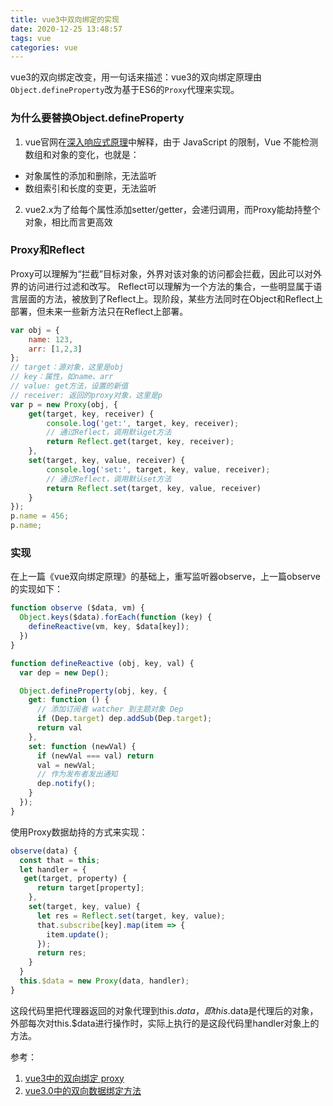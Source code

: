 ```yaml
---
title: vue3中双向绑定的实现
date: 2020-12-25 13:48:57
tags: vue
categories: vue
---
```

vue3的双向绑定改变，用一句话来描述：vue3的双向绑定原理由`Object.defineProperty`改为基于ES6的`Proxy`代理来实现。

### 为什么要替换Object.defineProperty
1. vue官网在[深入响应式原理](https://cn.vuejs.org/v2/guide/reactivity.html#%E6%A3%80%E6%B5%8B%E5%8F%98%E5%8C%96%E7%9A%84%E6%B3%A8%E6%84%8F%E4%BA%8B%E9%A1%B9)中解释，由于 JavaScript 的限制，Vue 不能检测数组和对象的变化，也就是：
* 对象属性的添加和删除，无法监听
* 数组索引和长度的变更，无法监听

2. vue2.x为了给每个属性添加setter/getter，会递归调用，而Proxy能劫持整个对象，相比而言更高效

### Proxy和Reflect
Proxy可以理解为“拦截”目标对象，外界对该对象的访问都会拦截，因此可以对外界的访问进行过滤和改写。
Reflect可以理解为一个方法的集合，一些明显属于语言层面的方法，被放到了Reflect上。现阶段，某些方法同时在Object和Reflect上部署，但未来一些新方法只在Reflect上部署。
```js
var obj = {
    name: 123,
    arr: [1,2,3]
};
// target：源对象，这里是obj
// key：属性，如name、arr
// value: get方法，设置的新值
// receiver: 返回的proxy对象，这里是p
var p = new Proxy(obj, {
    get(target, key, receiver) {
        console.log('get:', target, key, receiver);
        // 通过Reflect，调用默认get方法
        return Reflect.get(target, key, receiver);
    },
    set(target, key, value, receiver) {
        console.log('set:', target, key, value, receiver);
        // 通过Reflect，调用默认set方法
        return Reflect.set(target, key, value, receiver)
    }
});
p.name = 456;
p.name;
```
### 实现
在上一篇《vue双向绑定原理》的基础上，重写监听器observe，上一篇observe的实现如下：
```js
function observe ($data, vm) {
  Object.keys($data).forEach(function (key) {
    defineReactive(vm, key, $data[key]);
  })
}

function defineReactive (obj, key, val) {
  var dep = new Dep();

  Object.defineProperty(obj, key, {
    get: function () {
      // 添加订阅者 watcher 到主题对象 Dep
      if (Dep.target) dep.addSub(Dep.target);
      return val
    },
    set: function (newVal) {
      if (newVal === val) return
      val = newVal;
      // 作为发布者发出通知
      dep.notify();
    }
  });
}
```
使用Proxy数据劫持的方式来实现：
```js
observe(data) {
  const that = this;
  let handler = {
   get(target, property) {
      return target[property];
    },
    set(target, key, value) {
      let res = Reflect.set(target, key, value);
      that.subscribe[key].map(item => {
        item.update();
      });
      return res;
    }
  }
  this.$data = new Proxy(data, handler);
}
```
这段代码里把代理器返回的对象代理到this.$data，即this.$data是代理后的对象，外部每次对this.$data进行操作时，实际上执行的是这段代码里handler对象上的方法。

参考：
1. [vue3中的双向绑定 proxy](https://www.cnblogs.com/lyt0207/p/12540091.html)
2. [vue3.0中的双向数据绑定方法](https://www.cnblogs.com/mlw1814011067/p/11283528.html)